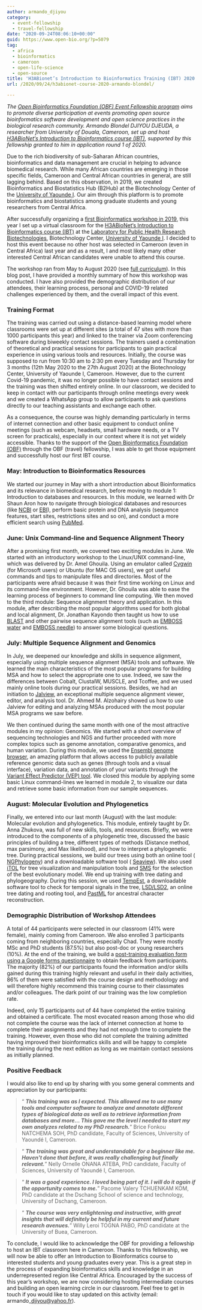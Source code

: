 ```yaml
---
author: armando_djiyou
category:
  - event-fellowship
  - travel-fellowship
date: "2020-09-24T08:06:10+00:00"
guid: https://www.open-bio.org/?p=5079
tag:
  - africa
  - bioinformatics
  - cameroon
  - open-life-science
  - open-source
title: 'H3ABionet’s Introduction to Bioinformatics Training (IBT) 2020: a report of the first iteration hosted in Cameroon'
url: /2020/09/24/h3abionet-course-2020-armando-blondel/

---
```

_The [Open Bioinformatics Foundation (OBF) Event Fellowship program](/obf-hugo-test/travel-awards) aims to promote diverse participation at events promoting open source bioinformatics software development and open science practices in the biological research community. Armando Blondel DJIYOU DJEUDA, a researcher from University of Douala, Cameroon, set up and host [H3ABioNet‘s Introduction to Bioinformatics course (IBT)](https://www.h3abionet.org/categories/training/introduction-to-bioinformatics-training-2020), supported by this fellowship granted to him in application round 1 of 2020._

Due to the rich biodiversity of sub-Saharan African countries, bioinformatics and data management are crucial in helping to advance biomedical research. While many African countries are emerging in those specific fields, Cameroon and Central African countries in general, are still lagging behind. Based on this observation, in 2019, we created Bioinformatics and Biostatistics Hub (B2Hub) at the Biotechnology Center of the [University of Yaounde I](https://uy1.uninet.cm/). Our aim through this platform is to promote bioinformatics and biostatistics among graduate students and young researchers from Central Africa.

After successfully organizing a [first Bioinformatics workshop in 2019](https://lapher-biotech.net/2020/02/13/b2hub-bioinformatics-and-biostatistics/), this year I set up a virtual classroom for the [H3ABioNet‘s Introduction to Bioinformatics course (IBT)](https://www.h3abionet.org/categories/training/introduction-to-bioinformatics-training-2020) at the [Laboratory for Public Health Research Biotechnologies](https://lapher-biotech.net/), Biotechnology Center, [University of Yaounde I](https://uy1.uninet.cm/). I decided to host this event because no other host was selected in Cameroon (even in Central Africa) last year and as a result, I and most likely many other interested Central African candidates were unable to attend this course.

The workshop ran from May to August 2020 (see [full curriculum](https://www.h3abionet.org/categories/training/introduction-to-bioinformatics-training-2020)). In this blog post, I have provided a monthly summary of how this workshop was conducted. I have also provided the demographic distribution of our attendees, their learning process, personal and COVID-19 related challenges experienced by them, and the overall impact of this event.

### **Training Format**

The training was carried out using a distance-based learning model where classrooms were set up at different sites (a total of 47 sites with more than 1000 participants this year) and linked to the trainer via Zoom conferencing software during biweekly contact sessions. The trainers used a combination of theoretical and practical sessions for participants to gain practical experience in using various tools and resources. Initially, the course was supposed to run from 10:30 am to 2:30 pm every Tuesday and Thursday for 3 months (12th May 2020 to the 27th August 2020) at the Biotechnology Center, University of Yaounde I, Cameroon. However, due to the current Covid-19 pandemic, it was no longer possible to have contact sessions and the training was then shifted entirely online. In our classroom, we decided to keep in contact with our participants through online meetings every week and we created a WhatsApp group to allow participants to ask questions directly to our teaching assistants and exchange each other.

As a consequence, the course was highly demanding particularly in terms of internet connection and other basic equipment to conduct online meetings (such as webcam, headsets, small hardware needs, or a TV screen for practicals), especially in our context where it is not yet widely accessible. Thanks to the support of the [Open Bioinformatics Foundation (OBF)](/obf-hugo-test/) through the OBF (travel) fellowship, I was able to get those equipment and successfully host our first IBT course.

### **May: Introduction to Bioinformatics Resources**

We started our journey in May with a short introduction about Bioinformatics and its relevance in biomedical research, before moving to module 1: Introduction to databases and resources. In this module, we learned with Dr Shaun Aron how to navigate through biological databases and resources (like [NCBI](https://www.ncbi.nlm.nih.gov/) or [EBI](https://www.ebi.ac.uk/)), perform basic protein and DNA analysis (sequence features, start sites, restrictions sites and so on), and conduct a more efficient search using [PubMed](https://pubmed.ncbi.nlm.nih.gov/).

### **June: Unix Command-line and Sequence Alignment Theory**

After a promising first month, we covered two exciting modules in June. We started with an introductory workshop to the Linux/UNIX command-line, which was delivered by Dr. Amel Ghouila. Using an emulator called [Cygwin](https://www.cygwin.com/) (for Microsoft users) or Ubuntu (for MAC OS users), we got useful commands and tips to manipulate files and directories. Most of the participants were afraid because it was their first time working on Linux and its command-line environment. However, Dr. Ghouila was able to ease the learning process of beginners to command line computing. We then moved to the third module: Sequence alignment theory and application. In this module, after describing the most popular algorithms used for both global and local alignment, Dr. Jonathan Kayondo then taught us how to use [BLAST](https://blast.ncbi.nlm.nih.gov/) and other pairwise sequence alignment tools (such as [EMBOSS water](blank) and [EMBOSS needle](blank)) to answer some biological questions.

### **July: Multiple Sequence Alignment and Genomics**

In July, we deepened our knowledge and skills in sequence alignment, especially using multiple sequence alignment (MSA) tools and software. We learned the main characteristics of the most popular programs for building MSA and how to select the appropriate one to use. Indeed, we saw the differences between Cobalt, ClustalW, MUSCLE, and Tcoffee, and we used mainly online tools during our practical sessions. Besides, we had an initiation to [Jalview](https://www.jalview.org/), an exceptional multiple sequence alignment viewer, editor, and analysis tool. Dr. Ahmed M. Alzohairy showed us how to use Jalview for editing and analyzing MSAs produced with the most popular MSA programs we saw before.

We then continued during the same month with one of the most attractive modules in my opinion: Genomics. We started with a short overview of sequencing technologies and NGS and further proceeded with more complex topics such as genome annotation, comparative genomics, and human variation. During this module, we used the [Ensembl genome browser](https://www.ensembl.org/index.html), an amazing platform that allows access to publicly available reference genomic data such as genes (through tools and a visual interface), variation data, and annotation of your variants through the [Variant Effect Predictor (VEP) tool](https://www.ensembl.org/vep#:~:text=VEP%20determines%20the%20effect%20of,as%20well%20as%20regulatory%20regions.&text=SIFT%20and%20PolyPhen%2D2%20scores,...). We closed this module by applying some basic Linux command-lines we learned in module 2, to visualize our data and retrieve some basic information from our sample sequences.

### **August: Molecular Evolution and Phylogenetics**

Finally, we entered into our last month (August) with the last module: Molecular evolution and phylogenetics. This module, entirely taught by Dr. Anna Zhukova, was full of new skills, tools, and resources. Briefly, we were introduced to the components of a phylogenetic tree, discussed the basic principles of building a tree, different types of methods (Distance method, max parsimony, and Max likelihood), and how to interpret a phylogenetic tree. During practical sessions, we build our trees using both an online tool ( [NGPhylogeny](https://ngphylogeny.fr/tools/)) and a downloadable software tool ( [Seaview](http://doua.prabi.fr/software/seaview)). We also used [iTOL](https://itol.embl.de/upload.cgi) for tree visualization and manipulation tools and [SMS](http://www.atgc-montpellier.fr/sms/) for the selection of the best evolutionary model. We end up training with tree dating and phylogeography. During this session, we used [TempEst](http://tree.bio.ed.ac.uk/software/tempest/), a downloadable software tool to check for temporal signals in the tree, [LSD/LSD2](https://lsdating.pasteur.fr), an online tree dating and rooting tool, and [PastML](https://pastml.pasteur.fr/) for ancestral character reconstruction.

### **Demographic Distribution of Workshop Attendees**

A total of 44 participants were selected in our classroom (41% were female), mainly coming from Cameroon. We also enrolled 3 participants coming from neighboring countries, especially Chad. They were mostly MSc and PhD students (87.5%) but also post-doc or young researchers (10%). At the end of the training, we build a [post-training evaluation form using a Google forms questionnaire](https://docs.google.com/forms/d/1WqH5i9xr83P4KC0HhgEOAyhnvWUe63nB0siwTyLRzms/edit#question=803302123&field=1644277189) to obtain feedback from participants. The majority (82%) of our participants found the information and/or skills gained during this training highly relevant and useful in their daily activities, 86% of them were satisfied with the course design and methodology and will therefore highly recommend this training course to their classmates and/or colleagues. The dark point of our training was the low completion rate.

Indeed, only 15 participants out of 44 have completed the entire training and obtained a certificate. The most evocated reason among those who did not complete the course was the lack of internet connection at home to complete their assignments and they had not enough time to complete the training. However, even those who did not complete the training admitted having improved their bioinformatics skills and will be happy to complete the training during the next edition as long as we maintain contact sessions as initially planned.

### **Positive Feedback**

I would also like to end up by sharing with you some general comments and appreciation by our participants:

> “ **_This training was as I expected. This allowed me to use many tools and computer software to analyze and annotate different types of biological data as well as to retrieve information from databases and more... This gave me the level I needed to start my own analyzes related to my PhD research._**” Brice Fonkou NATCHEMA SOH, PhD candidate, Faculty of Sciences, University of Yaoundé I, Cameroon.

> “ **_The training was great and understandable for a beginner like me. Haven't done that before, it was really challenging but finally relevant._**” Nelly Ornelle ONANA ATEBA, PhD candidate, Faculty of Sciences, University of Yaoundé I, Cameroon.

> “ **_It was a good experience. I loved being part of it. I will do it again if the opportunity comes to me._**” Pacome Valery TCHUENKAM KOM, PhD candidate at the Dschang School of science and technology, University of Dschang, Cameroon.

> “ **_The course was very enlightening and instructive, with great insights that will definitely be helpful in my current and future research avenues._**” Willy Leroi TOGNA PABO, PhD candidate at the University of Buea, Cameroon.

To conclude, I would like to acknowledge the OBF for providing a fellowship to host an IBT classroom here in Cameroon. Thanks to this fellowship, we will now be able to offer an Introduction to Bioinformatics course to interested students and young graduates every year. This is a great step in the process of expanding bioinformatics skills and knowledge in an underrepresented region like Central Africa. Encouraged by the success of this year’s workshop, we are now considering hosting intermediate courses and building an open learning circle in our classroom. Feel free to get in touch if you would like to stay updated on this activity (email: armando\_djiyou@yahoo.fr).
